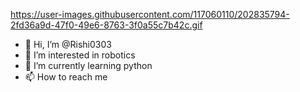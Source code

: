 https://user-images.githubusercontent.com/117060110/202835794-2fd36a9d-47f0-49e6-8763-3f0a55c7b42c.gif
- 👋 Hi, I’m @Rishi0303
- 👀 I’m interested in robotics
- 🌱 I’m currently learning python
- 📫 How to reach me 
